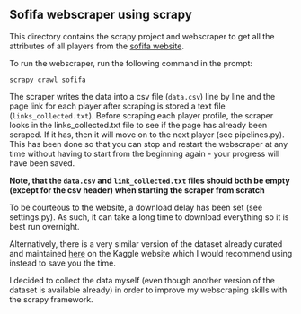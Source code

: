 ## Sofifa webscraper using scrapy

This directory contains the scrapy project and webscraper to get 
all the attributes of all players from the [sofifa website](https://sofifa.com/).

To run the webscraper, run the following command in the prompt:

`scrapy crawl sofifa`

The scraper writes the data into a csv file (`data.csv`) line by 
line and the page link for each player after scraping is stored
a text file (`links_collected.txt`). Before scraping each player
profile, the scraper looks in the links_collected.txt file to 
see if the page has already been scraped. If it has, then it 
will move on to the next player (see pipelines.py). This has been
done so that you can stop and restart the webscraper at any time
without having to start from the beginning again - your progress
will have been saved.

__Note, that the `data.csv` and `link_collected.txt` files should both
be empty (except for the csv header) when starting the scraper
from scratch__

To be courteous to the website, a download delay has been set 
(see settings.py). As such, it can take a long time to download
everything so it is best run overnight.

Alternatively, there is a very similar version of the dataset already
curated and maintained [here](https://www.kaggle.com/karangadiya/fifa19)
on the Kaggle website which I would recommend using instead to save you
 the time. 

I decided to collect the data myself (even though another version of the
dataset is available already) in order to improve my webscraping skills 
with the scrapy framework.


